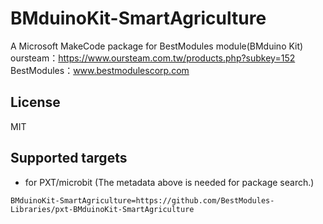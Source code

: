 # BMduinoKit-SmartAgriculture

A Microsoft MakeCode package for BestModules module(BMduino Kit)  
oursteam：https://www.oursteam.com.tw/products.php?subkey=152  
BestModules：www.bestmodulescorp.com

## License

MIT

## Supported targets

* for PXT/microbit
(The metadata above is needed for package search.)

```package
BMduinoKit-SmartAgriculture=https://github.com/BestModules-Libraries/pxt-BMduinoKit-SmartAgriculture
```
